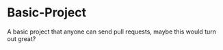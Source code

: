 # Basic-Project
A basic project that anyone can send pull requests, maybe this would turn out great?
